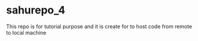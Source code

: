 # sahurepo_4
This repo is for tutorial purpose and it is create for to host code from remote to local machine
